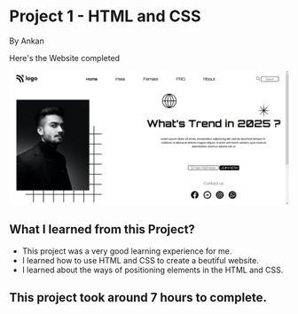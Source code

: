 # Project 1 - HTML and CSS

By Ankan

Here's the Website completed

![Completed Website](./screenshot.PNG)

## What I learned from this Project?

- This project was a very good learning experience for me.
- I learned how to use HTML and CSS to create a beutiful website.
- I learned about the ways of positioning elements in the HTML and CSS.

## This project took around 7 hours to complete.
